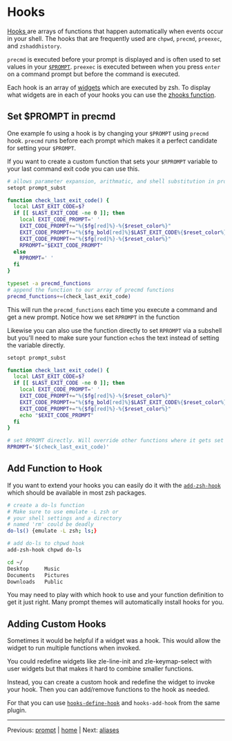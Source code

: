 # Hooks

[ Hooks ](http://zsh.sourceforge.net/Doc/Release/Functions.html#Hook-Functions) are arrays of functions that happen automatically when events occur in your shell.
The hooks that are frequently used are `chpwd`, `precmd`, `preexec`, and `zshaddhistory`.

`precmd` is executed before your prompt is displayed and is often used to set values in your [`$PROMPT`](prompt.md).
`preexec` is executed between when you press `enter` on a command prompt but before the command is executed.

Each hook is an array of [widgets](../helpers/widgets.md) which are executed by zsh.
To display what widgets are in each of your hooks you can use the [zhooks function](https://github.com/agkozak/zhooks).

## Set $PROMPT in precmd

One example fo using a hook is by changing your `$PROMPT` using `precmd` hook.
`precmd` runs before each prompt which makes it a perfect candidate for setting your `$PROMPT`.

If you want to create a custom function that sets your `$RPROMPT` variable to your last command exit code you can use this.

```bash
# allows parameter expansion, arithmatic, and shell substitution in prompts
setopt prompt_subst

function check_last_exit_code() {
  local LAST_EXIT_CODE=$?
  if [[ $LAST_EXIT_CODE -ne 0 ]]; then
    local EXIT_CODE_PROMPT=' '
    EXIT_CODE_PROMPT+="%{$fg[red]%}-%{$reset_color%}"
    EXIT_CODE_PROMPT+="%{$fg_bold[red]%}$LAST_EXIT_CODE%{$reset_color%}"
    EXIT_CODE_PROMPT+="%{$fg[red]%}-%{$reset_color%}"
    RPROMPT="$EXIT_CODE_PROMPT"
  else
    RPROMPT=' '
  fi
}

typeset -a precmd_functions
# append the function to our array of precmd functions
precmd_functions+=(check_last_exit_code)
```
This will run the `precmd_functions` each time you execute a command and get a new prompt.
Notice how we set `RPROMPT` in the function

Likewise you can also use the function directly to set `RPROMPT` via a subshell but you'll need to make sure your function `echo`s the text instead of setting the variable directly.

```bash
setopt prompt_subst

function check_last_exit_code() {
  local LAST_EXIT_CODE=$?
  if [[ $LAST_EXIT_CODE -ne 0 ]]; then
    local EXIT_CODE_PROMPT=' '
    EXIT_CODE_PROMPT+="%{$fg[red]%}-%{$reset_color%}"
    EXIT_CODE_PROMPT+="%{$fg_bold[red]%}$LAST_EXIT_CODE%{$reset_color%}"
    EXIT_CODE_PROMPT+="%{$fg[red]%}-%{$reset_color%}"
    echo "$EXIT_CODE_PROMPT"
  fi
}

# set RPROMT directly. Will override other functions where it gets set
RPROMPT='$(check_last_exit_code)'
```

## Add Function to Hook

If you want to extend your hooks you can easily do it with the [`add-zsh-hook`](https://github.com/zsh-users/zsh/blob/master/Functions/Misc/add-zsh-hook) which should be available in most zsh packages.

```bash
# create a do-ls function
# Make sure to use emulate -L zsh or
# your shell settings and a directory
# named 'rm' could be deadly
do-ls() {emulate -L zsh; ls;}

# add do-ls to chpwd hook
add-zsh-hook chpwd do-ls

cd ~/
Desktop     Music
Documents	Pictures
Downloads	Public
```

You may need to play with which hook to use and your function definition to get it just right.
Many prompt themes will automatically install hooks for you.

## Adding Custom Hooks

Sometimes it would be helpful if a widget was a hook.
This would allow the widget to run multiple functions when invoked.

You could redefine widgets like zle-line-init and zle-keymap-select with user widgets but that makes it hard to combine smaller functions.

Instead, you can create a custom hook and redefine the widget to invoke your hook.
Then you can add/remove functions to the hook as needed.

For that you can use [`hooks-define-hook`](https://github.com/willghatch/zsh-hooks) and `hooks-add-hook` from the same plugin.

---

Previous: [prompt](prompt.md) | [home](../../README.md) | Next: [aliases](../helpers/aliases.md)
